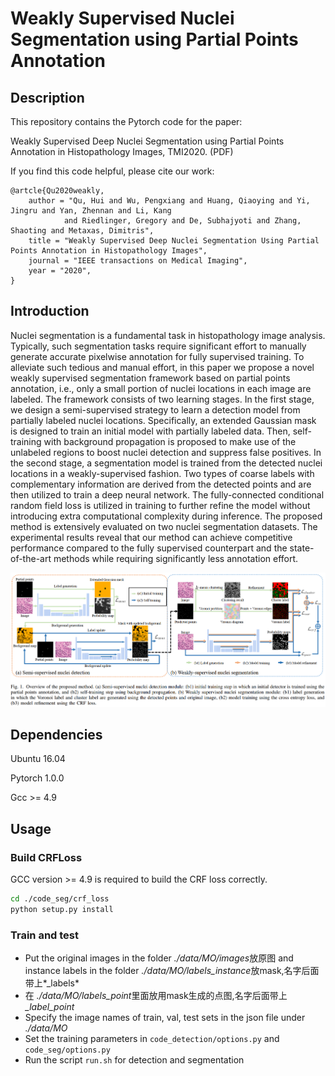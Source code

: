 # Weakly Supervised Nuclei Segmentation using Partial Points Annotation
## Description
This repository contains the Pytorch code for the paper:

Weakly Supervised Deep Nuclei Segmentation using Partial Points Annotation in Histopathology Images, TMI2020. (PDF)

If you find this code helpful, please cite our work:

```
@artcle{Qu2020weakly,
    author = "Qu, Hui and Wu, Pengxiang and Huang, Qiaoying and Yi, Jingru and Yan, Zhennan and Li, Kang 
            and Riedlinger, Gregory and De, Subhajyoti and Zhang, Shaoting and Metaxas, Dimitris",
    title = "Weakly Supervised Deep Nuclei Segmentation Using Partial Points Annotation in Histopathology Images",
    journal = "IEEE transactions on Medical Imaging",
    year = "2020",
}
```

## Introduction

Nuclei segmentation is a fundamental task in histopathology image analysis. Typically, such segmentation tasks
require significant effort to manually generate accurate pixelwise annotation for fully supervised training. 
To alleviate such tedious and manual effort, in this paper we propose a novel weakly supervised segmentation 
framework based on partial points annotation, i.e., only a small portion of nuclei locations in each image are 
labeled. The framework consists of two learning stages. In the first stage, we design a semi-supervised strategy 
to learn a detection model from partially labeled nuclei locations. Specifically, an extended Gaussian mask is
designed to train an initial model with partially labeled data. Then, self-training with background propagation 
is proposed to make use of the unlabeled regions to boost nuclei detection and suppress false positives. In the 
second stage, a segmentation model is trained from the detected nuclei locations in a weakly-supervised fashion. 
Two types of coarse labels with complementary information are derived from the detected points and are then 
utilized to train a deep neural network. The fully-connected conditional random field loss is utilized in training 
to further refine the model without introducing extra computational complexity during inference. The proposed 
method is extensively evaluated on two nuclei segmentation datasets. The experimental results reveal that our 
method can achieve competitive performance compared to the fully supervised counterpart and the state-of-the-art 
methods while requiring significantly less annotation effort.

![](pics/overview.png)

## Dependencies
Ubuntu 16.04

Pytorch 1.0.0

Gcc >= 4.9



## Usage
### Build CRFLoss
GCC version >= 4.9 is required to build the CRF loss correctly.
```bash
cd ./code_seg/crf_loss
python setup.py install
```
### Train and test
* Put the original images in the folder *./data/MO/images*放原图 and instance labels in the folder *./data/MO/labels_instance*放mask,名字后面带上*_labels*
* 在 *./data/MO/labels_point*里面放用mask生成的点图,名字后面带上 *_label_point*
* Specify the image names of train, val, test sets in the json file under *./data/MO*
* Set the training parameters in ```code_detection/options.py``` and ```code_seg/options.py```
* Run the script ```run.sh``` for detection and segmentation
